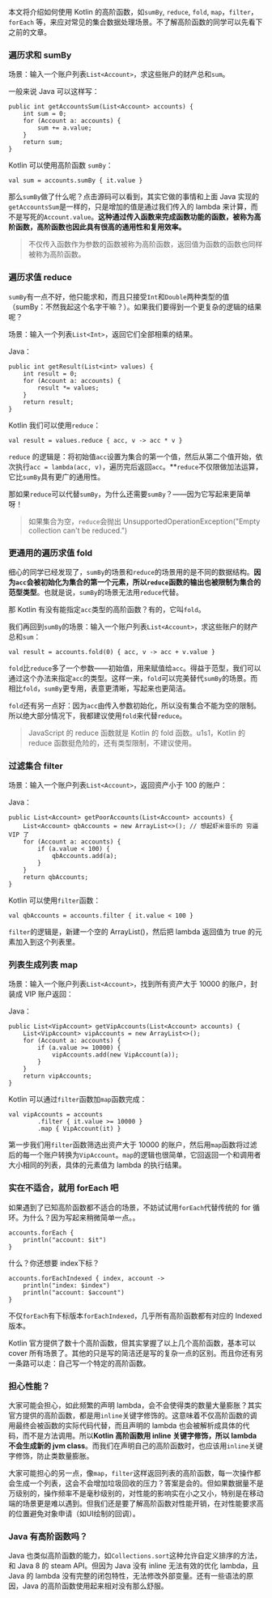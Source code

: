 本文将介绍如何使用 Kotlin 的高阶函数，如`sumBy`, `reduce`, `fold`, `map`，`filter`，`forEach` 等，来应对常见的集合数据处理场景。不了解高阶函数的同学可以先看下之前的文章。

### 遍历求和 sumBy

场景：输入一个账户列表`List<Account>`，求这些账户的财产总和`sum`。

一般来说 Java 可以这样写：
```
public int getAccountsSum(List<Account> accounts) {
    int sum = 0;
    for (Account a: accounts) {
        sum += a.value;
    }
    return sum;
}
```

Kotlin 可以使用高阶函数 `sumBy`：

```
val sum = accounts.sumBy { it.value }
```

那么`sumBy`做了什么呢？点击源码可以看到，其实它做的事情和上面 Java 实现的`getAccountsSum`是一样的，只是增加的值是通过我们传入的 lambda 来计算，而不是写死的`Account.value`。**这种通过传入函数来完成函数功能的函数，被称为高阶函数，高阶函数也因此具有很高的通用性和复用效率。**

> 不仅传入函数作为参数的函数被称为高阶函数，返回值为函数的函数也同样被称为高阶函数。

### 遍历求值 reduce

`sumBy`有一点不好，他只能求和，而且只接受`Int`和`Double`两种类型的值（sumBy：不然我起这个名字干嘛？）。如果我们要得到一个更复杂的逻辑的结果呢？

场景：输入一个列表`List<Int>`，返回它们全部相乘的结果。

Java：
```
public int getResult(List<int> values) {
    int result = 0;
    for (Account a: accounts) {
        result *= values;
    }
    return result;
}
```

Kotlin 我们可以使用`reduce`：

```
val result = values.reduce { acc, v -> acc * v }
```

`reduce` 的逻辑是：将初始值`acc`设置为集合的第一个值，然后从第二个值开始，依次执行`acc = lambda(acc, v)`，遍历完后返回`acc`。**`reduce`不仅限做加法运算，它比`sumBy`具有更广的通用性。

那如果`reduce`可以代替`sumBy`，为什么还需要`sumBy`？——因为它写起来更简单呀！

> 如果集合为空，`reduce`会抛出 UnsupportedOperationException("Empty collection can't be reduced.")

### 更通用的遍历求值 fold

细心的同学已经发现了，`sumBy`的场景和`reduce`的场景用的是不同的数据结构。**因为`acc`会被初始化为集合的第一个元素，所以`reduce`函数的输出也被限制为集合的范型类型**。也就是说，`sumBy`的场景无法用`reduce`代替。

那 Kotlin 有没有能指定`acc`类型的高阶函数？有的，它叫`fold`。

我们再回到`sumBy`的场景：输入一个账户列表`List<Account>`，求这些账户的财产总和`sum`：

```
val result = accounts.fold(0) { acc, v -> acc + v.value }
```

`fold`比`reduce`多了一个参数——初始值，用来赋值给`acc`。得益于范型，我们可以通过这个办法来指定`acc`的类型。这样一来，`fold`可以完美替代`sumBy`的场景。而相比`fold`，`sumBy`更专用，表意更清晰，写起来也更简洁。

`fold`还有另一点好：因为`acc`由传入参数初始化，所以没有集合不能为空的限制。所以绝大部分情况下，我都建议使用`fold`来代替`reduce`。

> JavaScript 的 reduce 函数就是 Kotlin 的 fold 函数。u1s1，Kotlin 的 reduce 函数挺危险的，还有类型限制，不建议使用。

### 过滤集合 filter

场景：输入一个账户列表`List<Account>`，返回资产小于 100 的账户：

Java：
```
public List<Account> getPoorAccounts(List<Account> accounts) {
    List<Account> qbAccounts = new ArrayList<>(); // 想起虾米音乐的 穷逼 VIP 了
    for (Account a: accounts) {
        if (a.value < 100) {
            qbAccounts.add(a);
        }
    }
    return qbAccounts;
}
```

Kotlin 可以使用`filter`函数：
```
val qbAccounts = accounts.filter { it.value < 100 }
```

`filter`的逻辑是，新建一个空的 ArrayList()，然后把 lambda 返回值为 true 的元素加入到这个列表里。

### 列表生成列表 map

场景：输入一个账户列表`List<Account>`，找到所有资产大于 10000 的账户，封装成 VIP 账户返回：

Java：
```
public List<VipAccount> getVipAccounts(List<Account> accounts) {
    List<VipAccount> vipAccounts = new ArrayList<>();
    for (Account a: accounts) {
        if (a.value >= 10000) {
            vipAccounts.add(new VipAccount(a));
        }
    }
    return vipAccounts;
}

```

Kotlin 可以通过`filter`函数加`map`函数完成：
```
val vipAccounts = accounts
        .filter { it.value >= 10000 }
        .map { VipAccount(it) }
```

第一步我们用`filter`函数筛选出资产大于 10000 的账户，然后用`map`函数将过滤后的每一个账户转换为`VipAccount`。`map`的逻辑也很简单，它回返回一个和调用者大小相同的列表，具体的元素值为 lambda 的执行结果。

### 实在不适合，就用 forEach 吧

如果遇到了已知高阶函数都不适合的场景，不妨试试用`forEach`代替传统的 for 循环。为什么？因为写起来稍微简单一点。。

```
accounts.forEach {
    println("account: $it")
}
```

什么？你还想要 index下标？

```
accounts.forEachIndexed { index, account ->
    println("index: $index")
    println("account: $account")
}
```

不仅`forEach`有下标版本`forEachIndexed`，几乎所有高阶函数都有对应的 Indexed 版本。

Kotlin 官方提供了数十个高阶函数，但其实掌握了以上几个高阶函数，基本可以 cover 所有场景了。其他的只是写的简洁还是写的复杂一点的区别。而且你还有另一条路可以走：自己写一个特定的高阶函数。

### 担心性能？

大家可能会担心，如此频繁的声明 lambda，会不会使得类的数量大量膨胀？其实官方提供的高阶函数，都是用`inline`关键字修饰的。这意味着不仅高阶函数的调用最终会被函数的实际代码代替，而且声明的 lambda 也会被解析成具体的代码，而不是方法调用。所以**Kotlin 高阶函数用 inline 关键字修饰，所以 lambda 不会生成新的 jvm class**。而我们在声明自己的高阶函数时，也应该用`inline`关键字修饰，防止类数量膨胀。

大家可能担心的另一点，像`map`，`filter`这样返回列表的高阶函数，每一次操作都会生成一个列表，这会不会增加垃圾回收的压力？答案是会的。但如果数据量不是万级别的，操作频率不是毫秒级别的，对性能的影响实在小之又小，特别是在移动端的场景更是难以遇到。但我们还是要了解高阶函数对性能开销，在对性能要求高的位置避免对象申请（如UI绘制的回调）。

### Java 有高阶函数吗？

Java 也类似高阶函数的能力，如`Collections.sort`这种允许自定义排序的方法，和 Java 8 的 steam API。但因为 Java 没有 inline 无法有效的优化 lambda，且 Java 的 lambda 没有完整的闭包特性，无法修改外部变量。还有一些语法的原因，Java 的高阶函数使用起来相对没有那么舒服。
